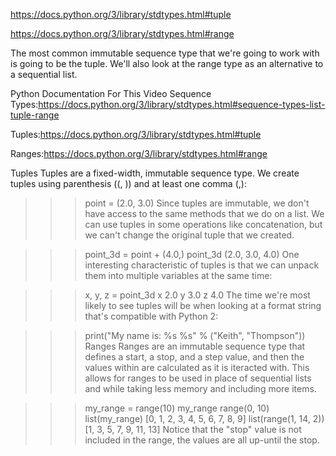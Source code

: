 
https://docs.python.org/3/library/stdtypes.html#tuple

https://docs.python.org/3/library/stdtypes.html#range

The most common immutable sequence type that we're going to work with is going to be the tuple. We'll also look at the range type as an alternative to a sequential list.

Python Documentation For This Video
Sequence Types:https://docs.python.org/3/library/stdtypes.html#sequence-types-list-tuple-range

Tuples:https://docs.python.org/3/library/stdtypes.html#tuple

Ranges:https://docs.python.org/3/library/stdtypes.html#range


Tuples
Tuples are a fixed-width, immutable sequence type. We create tuples using parenthesis ((, )) and at least one comma (,):

>>> point = (2.0, 3.0)
Since tuples are immutable, we don't have access to the same methods that we do on a list. We can use tuples in some operations like concatenation, but we can't change the original tuple that we created.

>>> point_3d = point + (4.0,)
>>> point_3d
(2.0, 3.0, 4.0)
One interesting characteristic of tuples is that we can unpack them into multiple variables at the same time:

>>> x, y, z = point_3d
>>> x
2.0
>>> y
3.0
>>> z
4.0
The time we're most likely to see tuples will be when looking at a format string that's compatible with Python 2:

>>> print("My name is: %s %s" % ("Keith", "Thompson"))
Ranges
Ranges are an immutable sequence type that defines a start, a stop, and a step value, and then the values within are calculated as it is iteracted with. This allows for ranges to be used in place of sequential lists and while taking less memory and including more items.

>>> my_range = range(10)
>>> my_range
range(0, 10)
>>> list(my_range)
[0, 1, 2, 3, 4, 5, 6, 7, 8, 9]
>>> list(range(1, 14, 2))
[1, 3, 5, 7, 9, 11, 13]
Notice that the "stop" value is not included in the range, the values are all up-until the stop.